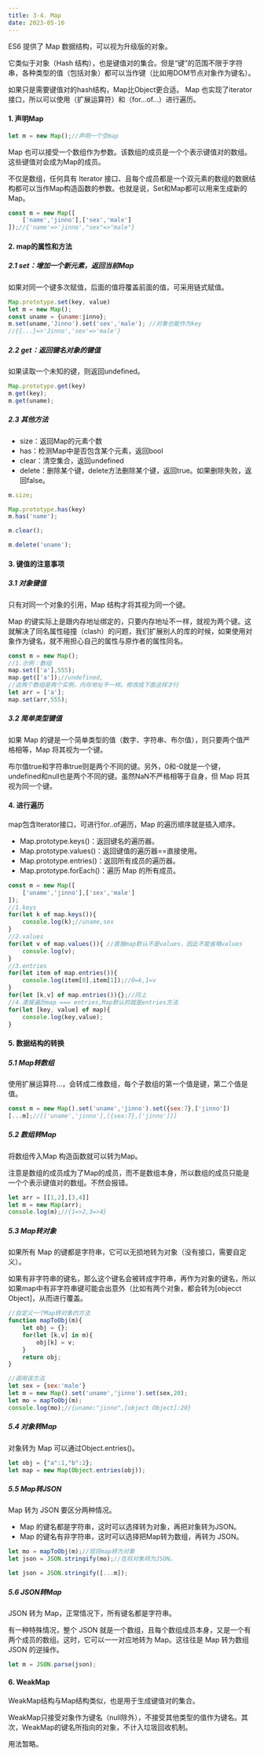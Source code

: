 ```yaml
---
title: 3-4. Map
date: 2023-05-16
---
```

ES6 提供了 Map 数据结构，可以视为升级版的对象。

它类似于对象（Hash 结构），也是键值对的集合。但是“键”的范围不限于字符串，各种类型的值（包括对象）都可以当作键（比如用DOM节点对象作为键名）。

如果只是需要键值对的hash结构，Map比Object更合适。
Map 也实现了iterator 接口，所以可以使用（扩展运算符）和（for…of…）进行遍历。


#### 1. 声明Map
```js
let m = new Map();//声明一个空map
```
Map 也可以接受一个数组作为参数。该数组的成员是一个个表示键值对的数组。这些键值对会成为Map的成员。

不仅是数组，任何具有 Iterator 接口、且每个成员都是一个双元素的数组的数据结构都可以当作Map构造函数的参数。也就是说，Set和Map都可以用来生成新的 Map。

```js
const m = new Map([
    ['name','jinno'],['sex','male']
]);//{'name'=>'jinno',"sex"=>"male"}
```

#### 2. map的属性和方法
##### 2.1 set：增加一个新元素，返回当前Map
如果对同一个键多次赋值，后面的值将覆盖前面的值，可采用链式赋值。
```js
Map.prototype.set(key, value)
let m = new Map();
const uname = {uname:jinno};
m.set(uname,'Jinno').set('sex','male'); //对象也能作为key
//{{...}=>'Jinno','sex'=>'male'}
```

##### 2.2 get：返回键名对象的键值
如果读取一个未知的键，则返回undefined。
```js
Map.prototype.get(key)
m.get(key);
m.get(uname);
```
##### 2.3 其他方法
- size：返回Map的元素个数
- has：检测Map中是否包含某个元素，返回bool
- clear：清空集合，返回undefined
- delete：删除某个键，delete方法删除某个键，返回true。如果删除失败，返回false。

```js
m.size;

Map.prototype.has(key)
m.has('name');

m.clear();

m.delete('uname');
```

#### 3. 键值的注意事项
##### 3.1 对象键值
只有对同一个对象的引用，Map 结构才将其视为同一个键。

Map 的键实际上是跟内存地址绑定的，只要内存地址不一样，就视为两个键。这就解决了同名属性碰撞（clash）的问题，我们扩展别人的库的时候，如果使用对象作为键名，就不用担心自己的属性与原作者的属性同名。
```js
const m = new Map();
//1.示例：数组
map.set(['a'],555);
map.get(['a']);//undefined,
//这两个数组是两个实例，内存地址不一样。修改成下面这样才行
let arr = ['a'];
map.set(arr,555);
```

##### 3.2 简单类型键值
如果 Map 的键是一个简单类型的值（数字、字符串、布尔值），则只要两个值严格相等，Map 将其视为一个键。

布尔值true和字符串true则是两个不同的键。另外，0和-0就是一个键，undefined和null也是两个不同的键。虽然NaN不严格相等于自身，但 Map 将其视为同一个键。

#### 4. 进行遍历
map包含Iterator接口，可进行for..of遍历，Map 的遍历顺序就是插入顺序。
- Map.prototype.keys()：返回键名的遍历器。
- Map.prototype.values()：返回键值的遍历器==直接使用。
- Map.prototype.entries()：返回所有成员的遍历器。
- Map.prototype.forEach()：遍历 Map 的所有成员。

```js
const m = new Map([
    ['uname','jinno'],['sex','male']
]);
//1.keys
for(let k of map.keys()){
    console.log(k);//uname,sex
}
//2.values
for(let v of map.values()){ //直接map默认不是values，因此不能省略values
    console.log(v);
}
//3.entries
for(let item of map.entries()){
    console.log(item[0],item[1]);//0=k,1=v
}
for(let [k,v] of map.entries()){};//同上
//4.直接遍历map === entries,Map默认的就是entries方法
for(let [key, value] of map){
    console.log(key,value);
}
```

#### 5. 数据结构的转换

##### 5.1 Map转数组
使用扩展运算符...，会转成二维数组，每个子数组的第一个值是键，第二个值是值。
```js
const m = new Map().set('uname','jinno').set({sex:7},['jinno'])
[...m];//[['uname','jinno'],[{sex:7},['jinno']]]
```

##### 5.2 数组转Map
将数组传入Map 构造函数就可以转为Map。

注意是数组的成员成为了Map的成员，而不是数组本身，所以数组的成员只能是一个个表示键值对的数组。不然会报错。
```js
let arr = [[1,2],[3,4]]
let m = new Map(arr);
console.log(m);//{1=>2,3=>4}
```

##### 5.3 Map转对象
如果所有 Map 的键都是字符串，它可以无损地转为对象（没有接口，需要自定义）。

如果有非字符串的键名，那么这个键名会被转成字符串，再作为对象的键名，所以如果map中有非字符串键可能会出意外（比如有两个对象，都会转为[objecct Object]，从而进行覆盖。
```js
//自定义一个Map转对象的方法
function mapToObj(m){
    let obj = {};
    for(let [k,v] in m){
        obj[k] = v;
    }
    return obj;
}

//调用该方法
let sex = {sex:'male'}
let m = new Map().set('uname','jinno').set(sex,20);
let mo = mapToObj(m);
console.log(mo);//{uname:"jinno",[object Object]:20}
```

##### 5.4 对象转Map
对象转为 Map 可以通过Object.entries()。
```js
let obj = {"a":1,"b":2};
let map = new Map(Object.entries(obj));
```

##### 5.5 Map转JSON
Map 转为 JSON 要区分两种情况。
- Map 的键名都是字符串，这时可以选择转为对象，再把对象转为JSON。
- Map 的键名有非字符串，这时可以选择把Map转为数组，再转为 JSON。
```js
let mo = mapToObj(m);//现将map转为对象
let json = JSON.stringify(mo);//在将对象转为JSON。

let json = JSON.stringify([...m]);
```

##### 5.6 JSON转Map
JSON 转为 Map，正常情况下，所有键名都是字符串。

有一种特殊情况，整个 JSON 就是一个数组，且每个数组成员本身，又是一个有两个成员的数组。这时，它可以一一对应地转为 Map。这往往是 Map 转为数组 JSON 的逆操作。
```js
let m = JSON.parse(json);
```

#### 6. WeakMap
WeakMap结构与Map结构类似，也是用于生成键值对的集合。

WeakMap只接受对象作为键名（null除外），不接受其他类型的值作为键名。其次，WeakMap的键名所指向的对象，不计入垃圾回收机制。

用法暂略。



